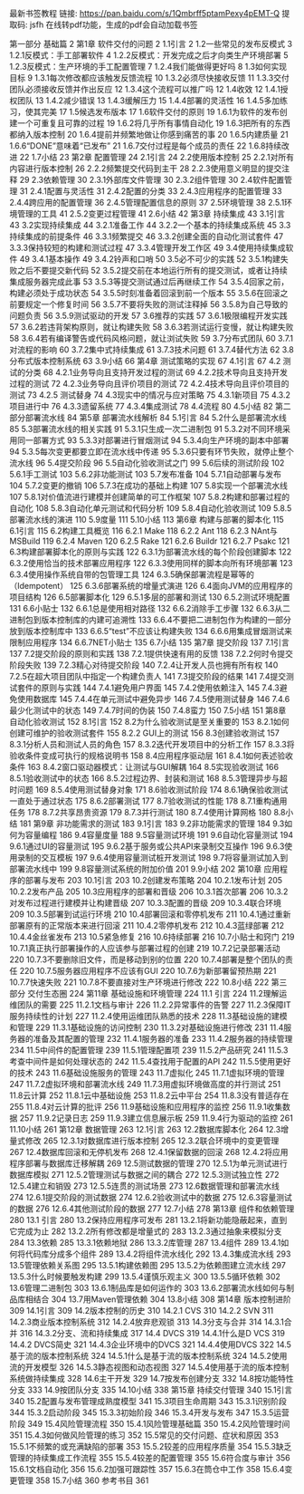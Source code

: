 最新书签教程 链接: https://pan.baidu.com/s/1Qmbrff5ptamPexy4pEMT-Q 提取码: jsfh 在线转pdf功能，生成的pdf会自动加载书签

第一部分 基础篇 2
第1章 软件交付的问题 2
1.1引言 2
1.2一些常见的发布反模式 3
1.2.1反模式：手工部署软件 4
1.2.2反模式：开发完成之后才向类生产环境部署 5
1.2.3反模式：生产环境的手工配置管理 7
1.2.4我们能做得更好吗 8
1.3如何实现目标 9
1.3.1每次修改都应该触发反馈流程 10
1.3.2必须尽快接收反馈 11
1.3.3交付团队必须接收反馈并作出反应 12
1.3.4这个流程可以推广吗 12
1.4收效 12
1.4.1授权团队 13
1.4.2减少错误 13
1.4.3缓解压力 15
1.4.4部署的灵活性 16
1.4.5多加练习，使其完美 17
1.5候选发布版本 17
1.6软件交付的原则 19
1.6.1为软件的发布创建一个可重复且可靠的过程 19
1.6.2将几乎所有事情自动化 19
1.6.3把所有的东西都纳入版本控制 20
1.6.4提前并频繁地做让你感到痛苦的事 20
1.6.5内建质量 21
1.6.6“DONE”意味着“已发布” 21
1.6.7交付过程是每个成员的责任 22
1.6.8持续改进 22
1.7小结 23
第2章 配置管理 24
2.1引言 24
2.2使用版本控制 25
2.2.1对所有内容进行版本控制 26
2.2.2频繁提交代码到主干 28
2.2.3使用意义明显的提交注释 29
2.3依赖管理 30
2.3.1外部库文件管理 30
2.3.2组件管理 30
2.4软件配置管理 31
2.4.1配置与灵活性 31
2.4.2配置的分类 33
2.4.3应用程序的配置管理 33
2.4.4跨应用的配置管理 36
2.4.5管理配置信息的原则 37
2.5环境管理 38
2.5.1环境管理的工具 41
2.5.2变更过程管理 41
2.6小结 42
第3章 持续集成 43
3.1引言 43
3.2实现持续集成 44
3.2.1准备工作 44
3.2.2一个基本的持续集成系统 45
3.3持续集成的前提条件 46
3.3.1频繁提交 46
3.3.2创建全面的自动化测试套件 47
3.3.3保持较短的构建和测试过程 47
3.3.4管理开发工作区 49
3.4使用持续集成软件 49
3.4.1基本操作 49
3.4.2铃声和口哨 50
3.5必不可少的实践 52
3.5.1构建失败之后不要提交新代码 52
3.5.2提交前在本地运行所有的提交测试，或者让持续集成服务器完成此事 53
3.5.3等提交测试通过后再继续工作 54
3.5.4回家之前，构建必须处于成功状态 54
3.5.5时刻准备着回滚到前一个版本 55
3.5.6在回滚之前要规定一个修复时间 56
3.5.7不要将失败的测试注释掉 56
3.5.8为自己导致的问题负责 56
3.5.9测试驱动的开发 57
3.6推荐的实践 57
3.6.1极限编程开发实践 57
3.6.2若违背架构原则，就让构建失败 58
3.6.3若测试运行变慢，就让构建失败 58
3.6.4若有编译警告或代码风格问题，就让浏试失败 59
3.7分布式团队 60
3.7.1对流程的影响 60
3.7.2集中式持续集成 61
3.7.3技术问题 61
3.7.4替代方法 62
3.8分布式版本控制系统 63
3.9小结 66
第4章 测试策略的实现 67
4.1引言 67
4.2 测试的分类 68
4.2.1业务导向且支持开发过程的测试 69
4.2.2技术导向且支持开发过程的测试 72
4.2.3业务导向且评价项目的测试 72
4.2.4技术导向且评价项目的测试 73
4.2.5 测试替身 74
4.3现实中的情况与应对策略 75
4.3.1新项目 75
4.3.2项目进行中 76
4.3.3遗留系统 77
4.3.4集成测试 78
4.4流程 80
4.5小结 82
第二部分部署流水线 84
第5章 部署流水线解析 84
5.1引言 84
5.2什么是部署流水线 85
5.3部署流水线的相关实践 91
5.3.1只生成一次二进制包 91
5.3.2对不同环境采用同一部署方式 93
5.3.3对部署进行冒烟测试 94
5.3.4向生产环境的副本中部署 94
5.3.5每次变更都要立即在流水线中传递 95
5.3.6只要有环节失败，就停止整个流水线 96
5.4提交阶段 96
5.5自动化验收测试之门 99
5.6后续的测试阶段 102
5.6.1手工测试 103
5.6.2非功能测试 103
5.7发布准备 104
5.7.1自动部署与发布 104
5.7.2变更的撤销 106
5.7.3在成功的基础上构建 107
5.8实现一个部署流水线 107
5.8.1对价值流进行建模并创建简单的可工作框架 107
5.8.2构建和部署过程的自动化 108
5.8.3自动化单元测试和代码分析 109
5.8.4自动化验收测试 109
5.8.5部署流水线的演进 110
5.9度量 111
5.10小结 113
第6章 构建与部署的脚本化 115
6.1引言 115
6.2构建工具概览 116
6.2.1 Make 118
6.2.2 Ant 118
6.2.3 NAnt与MSBuild 119
6.2.4 Maven 120
6.2.5 Rake 121
6.2.6 Buildr 121
6.2.7 Psakc 121
6.3构建部署脚本化的原则与实践 122
6.3.1为部署流水线的每个阶段创建脚本 122
6.3.2使用恰当的技术部署应用程序 122
6.3.3使用同样的脚本向所有环境部署 123
6.3.4使用操作系统自带的包管理工具 124
6.3.5确保部署流程是幂等的（Idempotent） 125
6.3.6部署系统的增量式演进 126
6.4面向JVM的应用程序的项目结构 126
6.5部署脚本化 129
6.5.1多层的部署和测试 130
6.5.2测试环境配置 131
6.6小贴士 132
6.6.1总是使用相对路径 132
6.6.2消除手工步骤 132
6.6.3从二进制包到版本控制库的内建可追溯性 133
6.6.4不要把二进制包作为构建的一部分放到版本控制库中 133
6.6.5“test”不应该让构建失败 134
6.6.6用集成冒烟测试来限制应用程序 134
6.6.7NET小贴士 135
6.7小结 135
第7章 提交阶段 137
7.1引言 137
7.2提交阶段的原则和实践 138
7.2.1提供快速有用的反馈 138
7.2.2何时令提交阶段失败 139
7.2.3精心对待提交阶段 140
7.2.4让开发人员也拥有所有权 140
7.2.5在超大项目团队中指定一个构建负责人 141
7.3提交阶段的结果 141
7.4提交测试套件的原则与实践 144
7.4.1避免用户界面 145
7.4.2使用依赖注入 145
7.4.3避免使用数据库 145
7.4.4在单元测试中避免异步 146
7.4.5使用测试替身 146
7.4.6最少化测试中的状态 149
7.4.7时间的伪装 150
7.4.8蛮力 150
7.5小结 151
第8章 自动化验收测试 152
8.1引言 152
8.2为什么验收测试是至关重要的 153
8.2.1如何创建可维护的验收测试套件 155
8.2.2 GUI上的测试 156
8.3创建验收测试 157
8.3.1分析人员和测试人员的角色 157
8.3.2迭代开发项目中的分析工作 157
8.3.3将验收条件变成可执行的规格说明书 158
8.4应用程序驱动层 161
8.4.1如何表述验收条件 163
8.4.2窗口驱动器模式：让测试与GUI解耦 164
8.5实现验收测试 166
8.5.1验收测试中的状态 166
8.5.2过程边界、封装和测试 168
8.5.3管理异步与超时问题 169
8.5.4使用测试替身对象 171
8.6验收测试阶段 174
8.6.1确保验收测试一直处于通过状态 175
8.6.2部署测试 177
8.7验收测试的性能 178
8.7.1重构通用任务 178
8.7.2共享昂贵资源 179
8.7.3并行测试 180
8.7.4使用计算网格 180
8.8小结 181
第9章 非功能需求的测试 183
9.1引言 183
9.2非功能需求的管理 184
9.3如何为容量编程 186
9.4容量度量 188
9.5容量测试环境 191
9.6自动化容量测试 194
9.6.1通过UI的容量测试 195
9.6.2基于服务或公共API来录制交互操作 196
9.6.3使用录制的交互模板 197
9.6.4使用容量测试桩开发测试 198
9.7将容量测试加入到部署流水线中 199
9.8容量测试系统的附加价值 201
9.9小结 202
第10章 应用程序的部署与发布 203
10.1引言 203
10.2创建发布策略 204
10.2.1发布计划 205
10.2.2发布产品 205
10.3应用程序的部署和晋级 206
10.3.1首次部署 206
10.3.2对发布过程进行建模并让构建晋级 207
10.3.3配置的晋级 209
10.3.4联合环境 209
10.3.5部署到试运行环境 210
10.4部署回滚和零停机发布 211
10.4.1通过重新部署原有的正常版本来进行回滚 211
10.4.2零停机发布 212
10.4.3蓝绿部署 212
10.4.4金丝雀发布 213
10.5紧急修复 216
10.6持续部署 216
10.7小贴士和窍门 219
10.7.1真正执行部署操作的人应该参与部署过程的创建 219
10.7.2记录部署活动 220
10.7.3不要删除旧文件，而是移动到别的位置 220
10.7.4部署是整个团队的责任 220
10.7.5服务器应用程序不应该有GUI 220
10.7.6为新部署留预热期 221
10.7.7快速失败 221
10.7.8不要直接对生产环境进行修改 222
10.8小结 222
第三部分 交付生态圈 224
第11章 基础设施和环境管理 224
11.1 引言 224
11.2理解运维团队的需要 225
11.2.1文档与审计 226
11.2.2异常事件的告警 227
11.2.3保障IT服务持续性的计划 227
11.2.4使用运维团队熟悉的技术 228
11.3基础设施的建模和管理 229
11.3.1基础设施的访问控制 230
11.3.2对基础设施进行修改 231
11.4服务器的准备及其配置的管理 232
11.4.1服务器的准备 233
11.4.2服务器的持续管理 234
11.5中间件的配置管理 239
11.5.1管理配置项 239
11.5.2产品研究 241
11.5.3考查中间件是如何处理状态的 242
11.5.4查找用于配置的API 242
11.5.5使用更好的技术 243
11.6基础设施服务的管理 243
11.7虚拟化 245
11.7.1虚拟环境的管理 247
11.7.2虚拟环境和部署流水线 249
11.7.3用虚拟环境做高度的并行测试 251
11.8云计算 252
11.8.1云中基础设施 253
11.8.2云中平台 254
11.8.3没有普适存在 255
11.8.4对云计算的批评 256
11.9基础设施和应用程序的监控 256
11.9.1收集数据 257
11.9.2记录日志 259
11.9.3建立信息展示板 259
11.9.4行为驱动的监控 261
11.10小结 261
第12章 数据管理 263
12.1引言 263
12.2数据库脚本化 264
12.3增量式修改 265
12.3.1对数据库进行版本控制 265
12.3.2联合环境中的变更管理 267
12.4数据库回滚和无停机发布 268
12.4.1保留数据的回滚 268
12.4.2将应用程序部署与数据库迁移解耦 269
12.5测试数据的管理 270
12.5.1为单元测试进行数据库模拟 271
12.5.2管理测试与数据之间的耦合 272
12.5.3测试独立性 272
12.5.4建立和销毁 273
12.5.5连贯的测试场景 273
12.6数据管理和部署流水线 274
12.6.1提交阶段的测试数据 274
12.6.2验收测试中的数据 275
12.6.3容量测试的数据 276
12.6.4其他测试阶段的数据 277
12.7小结 278
第13章 组件和依赖管理 280
13.1 引言 280
13.2保持应用程序可发布 281
13.2.1将新功能隐蔽起来，直到它完成为止 282
13.2.2所有修改都是增量式的 283
13.2.3通过抽象来模拟分支 284
13.3依赖 285
13.3.1依赖地狱 286
13.3.2库管理 287
13.4组件 289
13.4.1如何将代码库分成多个组件 289
13.4.2将组件流水线化 292
13.4.3集成流水线 293
13.5管理依赖关系图 295
13.5.1构建依赖图 295
13.5.2为依赖图建立流水线 297
13.5.3什么时候要触发构建 299
13.5.4谨慎乐观主义 300
13.5.5循环依赖 302
13.6管理二进制包 303
13.6.1制品库是如何运作的 303
13.6.2部署流水线如何与制品库相结合 304
13.7用Maven管理依赖 304
13.8小结 308
第14章 版本控制进阶 309
14.1引言 309
14.2版本控制的历史 310
14.2.1 CVS 310
14.2.2 SVN 311
14.2.3商业版本控制系统 312
14.2.4放弃悲观锁 313
14.3分支与合并 314
14.3.1合并 316
14.3.2分支、流和持续集成 317
14.4 DVCS 319
14.4.1什么是D VCS 319
14.4.2 DVCS简史 321
14.4.3企业环境中的DVCS 321
14.4.4使用DVCS 322
14.5基于流的版本控制系统 324
14.5.1什么是基于流的版本控制系统 324
14.5.2使用流的开发模型 326
14.5.3静态视图和动态视图 327
14.5.4使用基于流的版本控制系统做持续集成 328
14.6主干开发 329
14.7按发布创建分支 332
14.8按功能特性分支 333
14.9按团队分支 335
14.10小结 338
第15章 持续交付管理 340
15.1引言 340
15.2配置与发布管理成熟度模型 341
15.3项目生命周期 343
15.3.1识别阶段 344
15.3.2启动阶段 345
15.3.3初始阶段 346
15.3.4开发与发布 347
15.3.5运营阶段 349
15.4风险管理流程 350
15.4.1风险管理基础篇 350
15.4.2风险管理时间 351
15.4.3如何做风险管理的练习 352
15.5常见的交付问题、症状和原因 353
15.5.1不频繁的或充满缺陷的部署 353
15.5.2较差的应用程序质量 354
15.5.3缺乏管理的持续集成工作流程 355
15.5.4较差的配置管理 355
15.6符合度与审计 356
15.6.1文档自动化 356
15.6.2加强可跟踪性 357
15.6.3在筒仓中工作 358
15.6.4变更管理 358
15.7小结 360
参考书目 361
